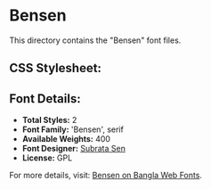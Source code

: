 # Bensen

This directory contains the "Bensen" font files.

## CSS Stylesheet:


## Font Details:
- **Total Styles:** 2
- **Font Family:** 'Bensen', serif
- **Available Weights:** 400
- **Font Designer:** [Subrata Sen](https://www.subratasen.com/)
- **License:** GPL

For more details, visit: [Bensen on Bangla Web Fonts](https://banglawebfonts.pages.dev/bensen/#about).